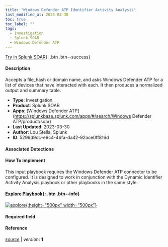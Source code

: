 ```yaml
---
title: "Windows Defender ATP Identifier Activity Analysis"
last_modified_at: 2023-03-30
toc: true
toc_label: ""
tags:
  - Investigation
  - Splunk SOAR
  - Windows Defender ATP
---
```


[Try in Splunk SOAR](https://www.splunk.com/en_us/software/splunk-security-orchestration-and-automation.html){: .btn .btn--success}

#### Description

Accepts a file_hash or domain name, and asks Windows Defender ATP for a list of devices that have interacted with each. It then produces a normalized output and summary table.

- **Type**: Investigation
- **Product**: Splunk SOAR
- **Apps**: [Windows Defender ATP](https://splunkbase.splunk.com/apps/#/search/Windows Defender ATP/product/soar)
- **Last Updated**: 2023-03-30
- **Author**: Lou Stella, Splunk
- **ID**: 5299d9dc-e9c4-46fa-da42-92ace0ff816d

#### Associated Detections


#### How To Implement
This input playbook requires the Windows Defender ATP connector to be configured. It is designed to work in conjunction with the Dynamic Identifier Activity Analysis playbook or other playbooks in the same style.


#### [Explore Playbook](https://splunk.github.io/soar-playbook-viewer/?playbook=https://raw.githubusercontent.com/phantomcyber/playbooks/latest/Windows_Defender_ATP_Identifier_Activity_Analysis.json){: .btn .btn--info}

[![explore](https://raw.githubusercontent.com/splunk/security_content/develop/playbooks/Windows_Defender_ATP_Identifier_Activity_Analysis.png){:height="500px" width="500px"}](https://splunk.github.io/soar-playbook-viewer/?playbook=https://raw.githubusercontent.com/phantomcyber/playbooks/latest/Windows_Defender_ATP_Identifier_Activity_Analysis.json)

#### Required field


#### Reference



[*source*](https://github.com/splunk/security_content/tree/develop/playbooks/Windows_Defender_ATP_Identifier_Activity_Analysis.yml) \| *version*: **1**